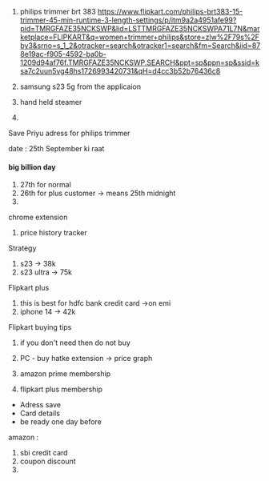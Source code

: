 

1. philips trimmer brt 383
https://www.flipkart.com/philips-brt383-15-trimmer-45-min-runtime-3-length-settings/p/itm9a2a4951afe99?pid=TMRGFAZE35NCKSWP&lid=LSTTMRGFAZE35NCKSWPA71L7N&marketplace=FLIPKART&q=women+trimmer+philips&store=zlw%2F79s%2Fby3&srno=s_1_2&otracker=search&otracker1=search&fm=Search&iid=878e19ac-f905-4592-ba0b-1209d94af76f.TMRGFAZE35NCKSWP.SEARCH&ppt=sp&ppn=sp&ssid=ksa7c2uun5vg48hs1726993420731&qH=d4cc3b52b76436c8


2. samsung s23 5g from the applicaion 


3. hand held steamer 
4. 
Save Priyu adress for philips trimmer 



date : 25th September ki raat 
#### big billion day 
1. 27th for normal 
2. 26th for plus customer -> means 25th midnight 
3. 


chrome  extension 
1. price history tracker 


Strategy
1. s23 -> 38k
2. s23 ultra -> 75k


Flipkart plus
1. this is best for hdfc bank credit card ->on emi
2. iphone 14  -> 42k


Flipkart buying tips 
1. if you don't need then do not buy 
2. PC - buy hatke extension -> price graph 


1. amazon prime membership
2. flipkart plus membership

- Adress save
- Card details 
- be ready one day before 


amazon : 
1. sbi credit card 
2. coupon discount 
3. 